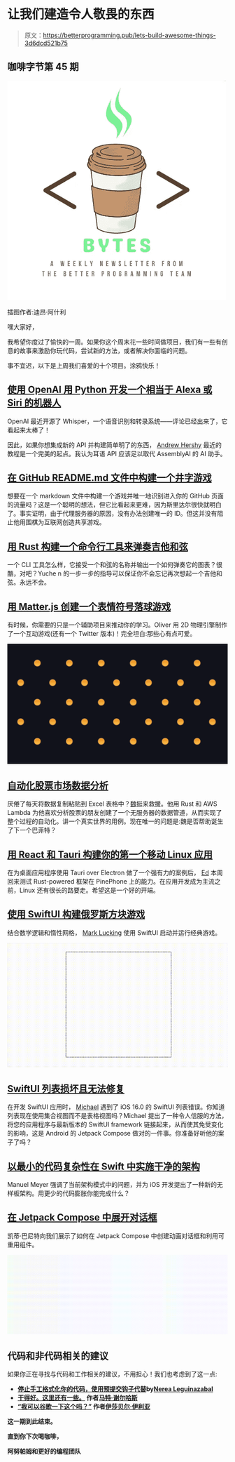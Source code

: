 # 让我们建造令人敬畏的东西

> 原文：<https://betterprogramming.pub/lets-build-awesome-things-3d6dcd521b75>

## 咖啡字节第 45 期

![](img/d94c6c76fffc5c429c8b7ea41d7d2865.png)

插图作者:迪昂·阿什利

嘿大家好，

我希望你度过了愉快的一周。如果你这个周末花一些时间做项目，我们有一些有创意的故事来激励你玩代码，尝试新的方法，或者解决你面临的问题。

事不宜迟，以下是上周我们喜爱的十个项目。涂鸦快乐！

## [使用 OpenAI 用 Python 开发一个相当于 Alexa 或 Siri 的机器人](/building-an-alexa-or-siri-equivalent-bot-in-python-ea07ed001445)

OpenAI 最近开源了 Whisper，一个语音识别和转录系统——评论已经出来了，它看起来太棒了！

因此，如果你想集成新的 API 并构建简单明了的东西， [Andrew Hershy](https://andrewhershy.medium.com/?source=post_page-----ea07ed001445--------------------------------) 最近的教程是一个完美的起点。我认为耳语 API 应该足以取代 AssemblyAI 的 AI 助手。

## [在 GitHub README.md 文件中构建一个井字游戏](/play-tic-tac-toe-from-github-readme-md-file-754539603380)

想要在一个 markdown 文件中构建一个游戏并唯一地识别进入你的 GitHub 页面的流量吗？这是一个聪明的想法，但它比看起来更难，因为斯里达尔很快就明白了。事实证明，由于代理服务器的原因，没有办法创建唯一的 ID。但这并没有阻止他用围棋为互联网创造共享游戏。

## [用 Rust 构建一个命令行工具来弹奏吉他和弦](/build-a-command-line-tool-with-rust-to-play-guitar-chords-d07df7b330b6)

一个 CLI 工具怎么样，它接受一个和弦的名称并输出一个如何弹奏它的图表？很酷，对吧？Yuche n 的一步一步的指导可以保证你不会忘记再次想起一个吉他和弦。永远不会。

## [用 Matter.js 创建一个表情符号落球游戏](/create-an-emoji-ball-drop-game-with-matter-js-9ffb6b873f26)

有时候，你需要的只是一个辅助项目来推动你的学习。Oliver 用 2D 物理引擎制作了一个互动游戏(还有一个 Twitter 版本)！完全坦白:那些心有点可爱。

![](img/2ac2e7e26c05a3f41b958f174d904f67.png)

## [自动化股票市场数据分析](/build-a-serverless-data-pipeline-with-rust-and-aws-lambda-ec4e38a0ce9d)

厌倦了每天将数据复制粘贴到 Excel 表格中？[魏](https://jayhuang75.medium.com/)挺来救援。他用 Rust 和 AWS Lambda 为他喜欢分析股票的朋友创建了一个无服务器的数据管道，从而实现了整个过程的自动化。讲一个真实世界的用例。现在唯一的问题是:魏是否帮助诞生了下一个巴菲特？

## [用 React 和 Tauri 构建你的第一个移动 Linux 应用](/pinephone-app-development-a-quick-start-guide-97f2d90a334c)

在为桌面应用程序使用 Tauri over Electron 做了一个强有力的案例后， [Ed](https://medium.com/@erutherford_nullreturn) 本周回来测试 Rust-powered 框架在 PinePhone 上的能力。在应用开发成为主流之前，Linux 还有很长的路要走。希望这是一个好的开端。

## [使用 SwiftUI 构建俄罗斯方块游戏](/build-a-tetris-game-using-swiftui-c8c9b1722259)

结合数学逻辑和惰性网格， [Mark Lucking](https://marklucking.medium.com/) 使用 SwiftUI 启动并运行经典游戏。

![](img/1bb204b1bed848626ad9bdbb02c21dfe.png)

## [SwiftUI 列表损坏且无法修复](/swiftui-lists-are-broken-and-cant-be-fixed-a7114d0baaba)

在开发 SwiftUI 应用时， [Michael](https://michaellong.medium.com/) 遇到了 iOS 16.0 的 SwiftUI 列表错误。你知道列表现在使用集合视图而不是表格视图吗？Michael 提出了一种令人信服的方法，将您的应用程序与最新版本的 SwiftUI framework 链接起来，从而使其免受变化的影响，这是 Android 的 Jetpack Compose 做对的一件事。你准备好听他的案子了吗？

## [以最小的代码复杂性在 Swift 中实施干净的架构](/meet-khipu-a-boilercode-free-implementation-of-clean-architecture-in-swift-f76ccab82ff3)

Manuel Meyer 强调了当前架构模式中的问题，并为 iOS 开发提出了一种新的无样板架构。用更少的代码膨胀你能完成什么？

## [在 Jetpack Compose 中展开对话框](https://medium.com/bilue/expanding-dialog-in-jetpack-compose-a6be40deab86)

凯蒂·巴尼特向我们展示了如何在 Jetpack Compose 中创建动画对话框和利用可重用组件。

![](img/393de8f86346a67a4057489c83681804.png)

## 代码和非代码相关的建议

如果你正在寻找与代码和工作相关的建议，不用担心！我们也考虑到了这一点:

*   [**停止手工格式化你的代码，使用预提交钩子代替**](/stop-manually-formatting-your-code-dcca34de7b1e)**by[Nerea Leguinazabal](https://medium.com/@nerea.leguinazabal)**
*   **[**干得好。这里还有一些。**](https://matt-schellhas.medium.com/good-work-heres-some-more-ba1451e5146b) 作者[马特·谢尔哈斯](https://matt-schellhas.medium.com/)**
*   **[**“我可以谷歌一下这个吗？”**](/am-i-allowed-to-google-this-7daf28a9b3b1) 作者[伊莎贝尔·伊利亚](https://medium.com/@isabelle.ilyia?source=post_page-----7daf28a9b3b1--------------------------------)**

**这一期到此结束。**

**直到你下次喝咖啡，**

**阿努帕姆和更好的编程团队**
